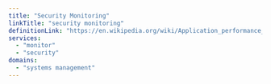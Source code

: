 ```yaml
---
title: "Security Monitoring"
linkTitle: "security monitoring" 
definitionLink: "https://en.wikipedia.org/wiki/Application_performance_management"
services:
  - "monitor"
  - "security"
domains:
  - "systems management"
---
```

